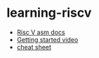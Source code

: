 # learning-riscv

- [Risc V asm docs](https://riscv-programming.org/book/riscv-book.html)
- [Getting started video](https://www.youtube.com/watch?v=GWiAQs4-UQ0)
- [cheat sheet](docs/cheat-sheet.pdf)
